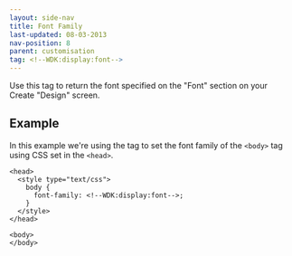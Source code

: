 ```yaml
---
layout: side-nav
title: Font Family
last-updated: 08-03-2013
nav-position: 8
parent: customisation
tag: <!--WDK:display:font-->
---
```


Use this tag to return the font specified on the "Font" section on your Create "Design" screen.

## Example

In this example we're using the tag to set the font family of the `<body>` tag using CSS set in the `<head>`.

~~~
<head>
  <style type="text/css">
    body {
      font-family: <!--WDK:display:font-->;
    }
  </style>
</head>

<body>
</body>
~~~
